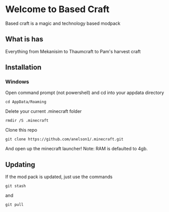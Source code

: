 # Welcome to Based Craft
Based craft is a magic and technology based modpack

## What is has
Everything from Mekanisim to Thaumcraft to Pam's harvest craft

## Installation

### Windows
Open command prompt (not powershell) and cd into your appdata directory
```
cd AppData/Roaming
```
Delete your current .minecraft folder
```
rmdir /S .minecraft
```
Clone this repo
```
git clone https://github.com/anelson1/.minecraft.git
```

And open up the minecraft launcher! Note: RAM is defaulted to 4gb.

## Updating
If the mod pack is updated, just use the commands
```
git stash
```
and
```
git pull
```
